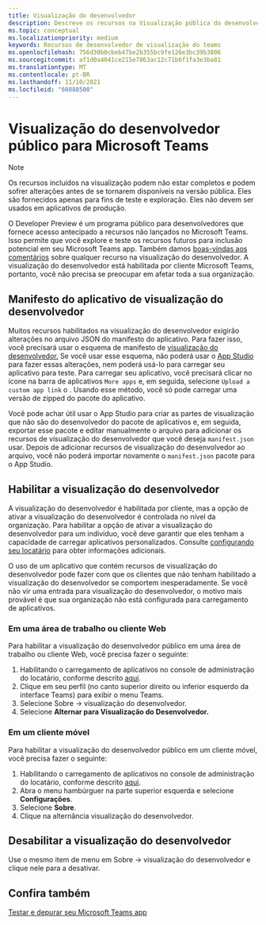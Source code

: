 ```yaml
---
title: Visualização do desenvolvedor
description: Descreve os recursos na Visualização pública do desenvolvedor Microsoft Teams
ms.topic: conceptual
ms.localizationpriority: medium
keywords: Recursos de desenvolvedor de visualização do teams
ms.openlocfilehash: 756d30b0cbeb47be2b355bc9fe126e3bc39b3806
ms.sourcegitcommit: af1d0a4041ce215e7863ac12c71b6f1fa3e3ba81
ms.translationtype: MT
ms.contentlocale: pt-BR
ms.lasthandoff: 11/10/2021
ms.locfileid: "60888500"
---
```

# <a name="public-developer-preview-for-microsoft-teams"></a>Visualização do desenvolvedor público para Microsoft Teams

>[!NOTE]
>Os recursos incluídos na visualização podem não estar completos e podem sofrer alterações antes de se tornarem disponíveis na versão pública. Eles são fornecidos apenas para fins de teste e exploração. Eles não devem ser usados em aplicativos de produção.

O Developer Preview é um programa público para desenvolvedores que fornece acesso antecipado a recursos não lançados no Microsoft Teams. Isso permite que você explore e teste os recursos futuros para inclusão potencial em seu Microsoft Teams app. Também damos [boas-vindas aos comentários](~/feedback.md) sobre qualquer recurso na visualização do desenvolvedor. A visualização do desenvolvedor está habilitada por cliente Microsoft Teams, portanto, você não precisa se preocupar em afetar toda a sua organização.

## <a name="developer-preview-app-manifest"></a>Manifesto do aplicativo de visualização do desenvolvedor

Muitos recursos habilitados na visualização do desenvolvedor exigirão alterações no arquivo JSON do manifesto do aplicativo. Para fazer isso, você precisará usar o esquema de manifesto de [visualização do desenvolvedor.](~/resources/schema/manifest-schema-dev-preview.md) Se você usar esse esquema, não poderá usar o [App Studio](~/concepts/build-and-test/app-studio-overview.md) para fazer essas alterações, nem poderá usá-lo para carregar seu aplicativo para teste. Para carregar seu aplicativo, você precisará clicar no ícone na barra de aplicativos `More apps` e, em seguida, selecione `Upload a custom app link` o . Usando esse método, você só pode carregar uma versão de zipped do pacote do aplicativo.

Você pode achar útil usar o App Studio para criar as partes de visualização que não são do desenvolvedor do pacote de aplicativos e, em seguida, exportar esse pacote e editar manualmente o arquivo para adicionar os recursos de visualização do desenvolvedor que você deseja `manifest.json` usar. Depois de adicionar recursos de visualização do desenvolvedor ao arquivo, você não poderá importar novamente o `manifest.json` pacote para o App Studio.

## <a name="enable-developer-preview"></a>Habilitar a visualização do desenvolvedor

A visualização do desenvolvedor é habilitada por cliente, mas a opção de ativar a visualização do desenvolvedor é controlada no nível da organização. Para habilitar a opção de ativar a visualização do desenvolvedor para um indivíduo, você deve garantir que eles tenham a capacidade de carregar aplicativos personalizados. Consulte [configurando seu locatário](~/concepts/build-and-test/prepare-your-o365-tenant.md) para obter informações adicionais.

O uso de um aplicativo que contém recursos de visualização do desenvolvedor pode fazer com que os clientes que não tenham habilitado a visualização do desenvolvedor se comportem inesperadamente. Se você não vir uma entrada para visualização do desenvolvedor, o motivo mais provável é que sua organização não está configurada para carregamento de aplicativos.

### <a name="on-a-desktop-or-web-client"></a>Em uma área de trabalho ou cliente Web

Para habilitar a visualização do desenvolvedor público em uma área de trabalho ou cliente Web, você precisa fazer o seguinte:

1. Habilitando o carregamento de aplicativos no console de administração do locatário, conforme descrito [aqui](~/concepts/build-and-test/prepare-your-o365-tenant.md).
1. Clique em seu perfil (no canto superior direito ou inferior esquerdo da interface Teams) para exibir o menu Teams.
1. Selecione Sobre → visualização do desenvolvedor.
1. Selecione **Alternar para Visualização do Desenvolvedor.**

### <a name="on-a-mobile-client"></a>Em um cliente móvel

Para habilitar a visualização do desenvolvedor público em um cliente móvel, você precisa fazer o seguinte:

1. Habilitando o carregamento de aplicativos no console de administração do locatário, conforme descrito [aqui](~/concepts/build-and-test/prepare-your-o365-tenant.md).
1. Abra o menu hambúrguer na parte superior esquerda e selecione **Configurações**.
1. Selecione **Sobre**.
1. Clique na alternância visualização do desenvolvedor.

## <a name="disable-developer-preview"></a>Desabilitar a visualização do desenvolvedor

Use o mesmo item de menu em Sobre → visualização do desenvolvedor e clique nele para a desativar.

## <a name="see-also"></a>Confira também

[Testar e depurar seu Microsoft Teams app](~/concepts/build-and-test/debug.md)